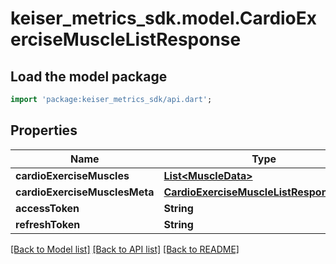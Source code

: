 # keiser_metrics_sdk.model.CardioExerciseMuscleListResponse

## Load the model package
```dart
import 'package:keiser_metrics_sdk/api.dart';
```

## Properties
Name | Type | Description | Notes
------------ | ------------- | ------------- | -------------
**cardioExerciseMuscles** | [**List&lt;MuscleData&gt;**](MuscleData.md) |  | 
**cardioExerciseMusclesMeta** | [**CardioExerciseMuscleListResponseMeta**](CardioExerciseMuscleListResponseMeta.md) |  | 
**accessToken** | **String** |  | [optional] 
**refreshToken** | **String** |  | [optional] 

[[Back to Model list]](../README.md#documentation-for-models) [[Back to API list]](../README.md#documentation-for-api-endpoints) [[Back to README]](../README.md)


